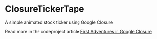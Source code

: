 ClosureTickerTape
=================

A simple animated stock ticker using Google Closure

Read more in the codeproject article [First Adventures in Google Closure](http://www.codeproject.com/Articles/265364/First-Adventures-in-Google-Closure)